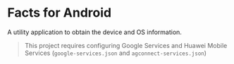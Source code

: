 # Facts for Android

A utility application to obtain the device and OS information.

> This project requires configuring Google Services and Huawei Mobile Services (`google-services.json` and `agconnect-services.json`)
